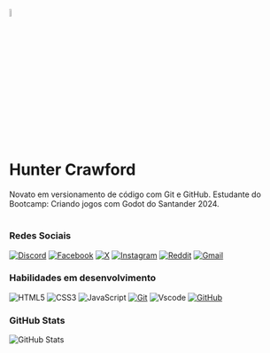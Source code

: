 
<p align="left" width="20%">
    <img width="6%" src="https://i.pinimg.com/736x/dd/e6/9e/dde69e29968d5831fe5c86da5df85f4c.jpg">
</p>

# Hunter Crawford

Novato em versionamento de código com Git e GitHub. Estudante do Bootcamp: Criando jogos com Godot do Santander 2024.
#


### Redes Sociais

[![Discord](https://img.shields.io/badge/Discord-0d1117?style=for-the-badge&logo=discord&logoColor=white)](https://discord.com/channels/@hunter_crawford/)
[![Facebook](https://img.shields.io/badge/Facebook-0d1117?style=for-the-badge&logo=facebook&logoColor=white)](https://www.facebook.com/SEUUSERNAME/)
[![X](https://img.shields.io/badge/X-0d1117?style=for-the-badge&logo=x)](https://x.com/SEUUSERNAME)
[![Instagram](https://img.shields.io/badge/-Instagram-0d1117?style=for-the-badge&logo=instagram&logoColor=white)](https://www.instagram.com/SEUUSERNAME/)
[![Reddit](https://img.shields.io/badge/Reddit-0d1117?style=for-the-badge&logo=reddit&logoColor=FF4500)](https://www.reddit.com/u/SEUUSERNAME)
[![Gmail](https://img.shields.io/badge/Gmail-0d1117?style=for-the-badge&logo=gmail&logoColor=red)](mailto:SEUGMAIL)





### Habilidades em desenvolvimento
![HTML5](https://img.shields.io/badge/HTML-0d1117?style=for-the-badge&logo=html5&logoColor=F1672B)
![CSS3](https://img.shields.io/badge/CSS3-0d1117?style=for-the-badge&logo=css3&logoColor=32A9DE)
![JavaScript](https://img.shields.io/badge/JavaScript-0d1117?style=for-the-badge&logo=javascript&logoColor=F0C023)
[![Git](https://img.shields.io/badge/Git-0d1117?style=for-the-badge&logo=git&logoColor=f64d27)](https://git-scm.com/doc)
![Vscode](https://img.shields.io/badge/Vscode-0d1117?style=for-the-badge&logo=visual-studio-code&logoColor=white)
[![GitHub](https://img.shields.io/badge/GitHub-0d1117?style=for-the-badge&logo=github&logoColor=571aba)](https://docs.github.com/)


### GitHub Stats

![GitHub Stats](https://github-readme-stats.vercel.app/api?username=Hunter-Crawford&theme=transparent&bg_color=000&border_color=FF0000&show_icons=true&icon_color=FF3C00&title_color=B50000&text_color=FFF)

